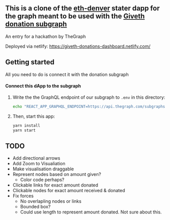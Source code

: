## This is a clone of the [eth-denver](https://github.com/graphprotocol/ethdenver-dapp) stater dapp for the graph meant to be used with the [Giveth donation subgraph](https://thegraph.com/explorer/subgraph/geleeroyale/giveth-donation)

An entry for a hackathon by TheGraph

Deployed via netlify:
https://giveth-donations-dashboard.netlify.com/

## Getting started

All you need to do is connect it with the donation subgraph

#### Connect this dApp to the subgraph

1. Write the the GraphQL endpoint of our subgraph to `.env` in this directory:
   ```sh
   echo "REACT_APP_GRAPHQL_ENDPOINT=https://api.thegraph.com/subgraphs/name/geleeroyale/giveth-donation > .env
   ```
2. Then, start this app:
   ```sh
   yarn install
   yarn start
   ```
   
## TODO 

* Add directional arrows
* Add Zoom to Visualiation
* Make visualisation draggable
* Represent nodes based on amount given?
    * Color code perhaps?
* Clickable links for exact amount donated
* Clickable nodes for exact amount received & donated
* Fix forces
    * No overlapling nodes or links
    * Bounded box?
    * Could use length to represent amount donated. Not sure about this.
   


